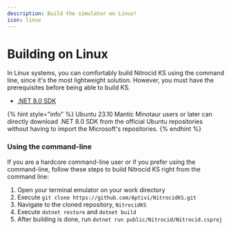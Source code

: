 ```yaml
---
description: Build the simulator on Linux!
icon: linux
---
```


# Building on Linux

In Linux systems, you can comfortably build Nitrocid KS using the command line, since it's the most lightweight solution. However, you must have the prerequisites before being able to build KS.

* [.NET 8.0 SDK](https://dotnet.microsoft.com/en-us/download/dotnet/8.0)

{% hint style="info" %}
Ubuntu 23.10 Mantic Minotaur users or later can directly download .NET 8.0 SDK from the official Ubuntu repositories without having to import the Microsoft's repositories.
{% endhint %}

### Using the command-line

If you are a hardcore command-line user or if you prefer using the command-line, follow these steps to build Nitrocid KS right from the command line:

1. Open your terminal emulator on your work directory
2. Execute `git clone https://github.com/Aptivi/NitrocidKS.git`
3. Navigate to the cloned repository, `NitrocidKS`
4. Execute `dotnet restore` and `dotnet build`
5. After building is done, run `dotnet run public/Nitrocid/Nitrocid.csproj`
